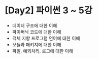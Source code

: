 # [Day2] 파이썬 3 ~ 5강

* 데이터 구조에 대한 이해
* 파이써닉 코드에 대한 이해
* 객체 지향 프로그램 언어에 대한 이해
* 모듈과 패키지에 대한 이해
* 파일, 예외처리, 로그에 대한 이해



